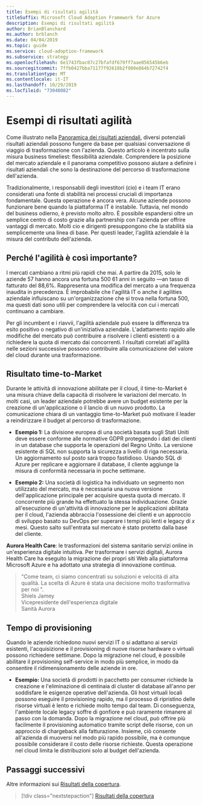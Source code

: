 ```yaml
---
title: Esempi di risultati agilità
titleSuffix: Microsoft Cloud Adoption Framework for Azure
description: Esempi di risultati agilità
author: BrianBlanchard
ms.author: brblanch
ms.date: 04/04/2019
ms.topic: guide
ms.service: cloud-adoption-framework
ms.subservice: strategy
ms.openlocfilehash: 6e1743fbac07c27bfafdf679ff7aae056545b6eb
ms.sourcegitcommit: 7ffb0427bba71177f92618b2f980e864b72742f4
ms.translationtype: MT
ms.contentlocale: it-IT
ms.lasthandoff: 10/29/2019
ms.locfileid: "73048082"
---
```

# <a name="examples-of-agility-outcomes"></a>Esempi di risultati agilità 

Come illustrato nella [Panoramica dei risultati aziendali](./index.md), diversi potenziali risultati aziendali possono fungere da base per qualsiasi conversazione di viaggio di trasformazione con l'azienda. Questo articolo è incentrato sulla misura business timeliest: flessibilità aziendale. Comprendere la posizione del mercato aziendale e il panorama competitivo possono aiutare a definire i risultati aziendali che sono la destinazione del percorso di trasformazione dell'azienda.

Tradizionalmente, i responsabili degli investitori (cio) e i team IT erano considerati una fonte di stabilità nei processi cruciali di importanza fondamentale. Questa operazione è ancora vera. Alcune aziende possono funzionare bene quando la piattaforma IT è instabile. Tuttavia, nel mondo del business odierno, è previsto molto altro. È possibile espandersi oltre un semplice centro di costo grazie alla partnership con l'azienda per offrire vantaggi di mercato. Molti cio e dirigenti presuppongono che la stabilità sia semplicemente una linea di base. Per questi leader, l'agilità aziendale è la misura del contributo dell'azienda.

<!-- markdownlint-disable MD026 -->

## <a name="why-is-agility-so-important"></a>Perché l'agilità è così importante?

I mercati cambiano a ritmi più rapidi che mai. A partire da 2015, solo le aziende 57 hanno ancora una fortuna 500 61 anni in seguito &mdash;an tasso di fatturato del 88,6%. Rappresenta una modifica del mercato a una frequenza inaudita in precedenza. È improbabile che l'agilità IT o anche il agilities aziendale influiscano su un'organizzazione che si trova nella fortuna 500, ma questi dati sono utili per comprendere la velocità con cui i mercati continuano a cambiare.

Per gli incumbent e i riavvii, l'agilità aziendale può essere la differenza tra esito positivo o negativo di un'iniziativa aziendale. L'adattamento rapido alle modifiche del mercato può contribuire a risolvere i clienti esistenti o a richiedere la quota di mercato dai concorrenti. I risultati correlati all'agilità nelle sezioni successive possono contribuire alla comunicazione del valore del cloud durante una trasformazione.

## <a name="time-to-market-outcome"></a>Risultato time-to-Market

Durante le attività di innovazione abilitate per il cloud, il time-to-Market è una misura chiave della capacità di risolvere le variazioni del mercato. In molti casi, un leader aziendale potrebbe avere un budget esistente per la creazione di un'applicazione o il lancio di un nuovo prodotto. La comunicazione chiara di un vantaggio time-to-Market può motivare il leader a reindirizzare il budget al percorso di trasformazione.

- **Esempio 1:** La divisione europea di una società basata sugli Stati Uniti deve essere conforme alle normative GDPR proteggendo i dati dei clienti in un database che supporta le operazioni del Regno Unito. La versione esistente di SQL non supporta la sicurezza a livello di riga necessaria. Un aggiornamento sul posto sarà troppo fastidioso. Usando SQL di Azure per replicare e aggiornare il database, il cliente aggiunge la misura di conformità necessaria in poche settimane.

- **Esempio 2:** Una società di logistica ha individuato un segmento non utilizzato del mercato, ma è necessaria una nuova versione dell'applicazione principale per acquisire questa quota di mercato. Il concorrente più grande ha effettuato la stessa individuazione. Grazie all'esecuzione di un'attività di innovazione per le applicazioni abilitata per il cloud, l'azienda abbraccia l'ossessione dei clienti e un approccio di sviluppo basato su DevOps per superare i tempi più lenti e legacy di _x_ mesi. Questo salto sull'entrata sul mercato è stato protetto dalla base del cliente.

**Aurora Health Care**: le trasformazioni del sistema sanitario servizi online in un'esperienza digitale intuitiva. Per trasformare i servizi digitali, Aurora Health Care ha eseguito la migrazione dei propri siti Web alla piattaforma Microsoft Azure e ha adottato una strategia di innovazione continua.

> "Come team, ci siamo concentrati su soluzioni e velocità di alta qualità. La scelta di Azure è stata una decisione molto trasformativa per noi ".  
> Shiels Jamey  
> Vicepresidente dell'esperienza digitale  
> Sanità Aurora

## <a name="provision-time"></a>Tempo di provisioning

Quando le aziende richiedono nuovi servizi IT o si adattano ai servizi esistenti, l'acquisizione e il provisioning di nuove risorse hardware o virtuali possono richiedere settimane. Dopo la migrazione nel cloud, è possibile abilitare il provisioning self-service in modo più semplice, in modo da consentire il ridimensionamento delle aziende in ore.

- **Esempio:** Una società di prodotti in pacchetto per consumer richiede la creazione e l'eliminazione di centinaia di cluster di database all'anno per soddisfare le esigenze operative dell'azienda. Gli host virtuali locali possono eseguire il provisioning rapido, ma il processo di ripristino delle risorse virtuali è lento e richiede molto tempo dal team. Di conseguenza, l'ambiente locale legacy soffre di gonfiore e può raramente rimanere al passo con la domanda. Dopo la migrazione nel cloud, può offrire più facilmente il provisioning automatico tramite script delle risorse, con un approccio di chargeback alla fatturazione. Insieme, ciò consente all'azienda di muoversi nel modo più rapido possibile, ma è comunque possibile considerare il costo delle risorse richieste. Questa operazione nel cloud limita le distribuzioni solo al budget dell'azienda.

## <a name="next-steps"></a>Passaggi successivi

Altre informazioni sui [Risultati della copertura](./reach-outcomes.md).

> [!div class="nextstepaction"]
> [Risultati della copertura](./reach-outcomes.md)
